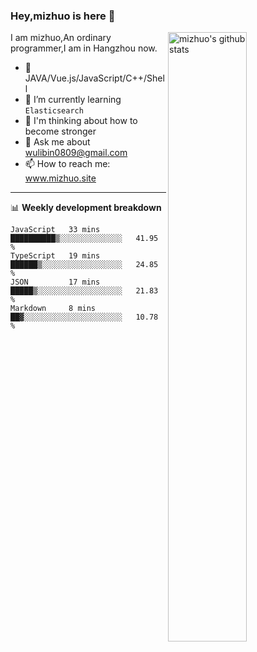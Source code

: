 ### Hey,mizhuo is here 👋

<img align="right" alt="mizhuo's github stats" width="50%" src="https://github-readme-stats.vercel.app/api?username=mizhuo&theme=tokyonight&show_icons=true">

I am mizhuo,An ordinary programmer,I am in Hangzhou now.

- 🔭 JAVA/Vue.js/JavaScript/C++/Shell
- 🌱 I’m currently learning `Elasticsearch`
- 🤔 I'm thinking about how to become stronger
- 💬 Ask me about wulibin0809@gmail.com
- 📫 How to reach me: www.mizhuo.site

---
📊 **Weekly development breakdown**

<!--START_SECTION:waka-->
```text
JavaScript   33 mins         ██████████▒░░░░░░░░░░░░░░   41.95 % 
TypeScript   19 mins         ██████▒░░░░░░░░░░░░░░░░░░   24.85 % 
JSON         17 mins         █████▒░░░░░░░░░░░░░░░░░░░   21.83 % 
Markdown     8 mins          ██▓░░░░░░░░░░░░░░░░░░░░░░   10.78 % 
```
<!--END_SECTION:waka-->
